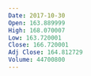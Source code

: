 ```yaml
---
Date: 2017-10-30
Open: 163.889999
High: 168.070007
Low: 163.720001
Close: 166.720001
Adj Close: 164.812729
Volume: 44700800
---
```

